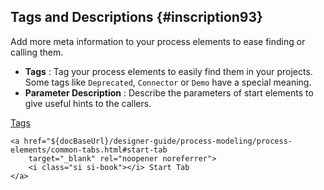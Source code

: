 ## Tags and Descriptions {#inscription93}

Add more meta information to your process elements to ease finding or calling them.

- __Tags__ : Tag your process elements to easily find them in your projects. Some tags like `Deprecated`, `Connector` or `Demo` have a special meaning.
- __Parameter Description__ : Describe the parameters of start elements to give useful hints to the callers.

<div class="short-links">
	<a href="${docBaseUrl}/designer-guide/process-modeling/process-elements/common-tabs.html?highlight=tags#tags"
		target="_blank" rel="noopener noreferrer">
		<i class="si si-book"></i> Tags
	</a>
  
	<a href="${docBaseUrl}/designer-guide/process-modeling/process-elements/common-tabs.html#start-tab
		target="_blank" rel="noopener noreferrer">
		<i class="si si-book"></i> Start Tab
	</a>

</div>
